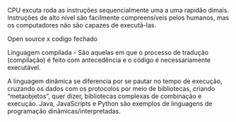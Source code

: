 CPU excuta roda as instruções sequencialmente uma a uma rapidão dimais.
Instruções de alto nível são facilmente compreensíveis pelos humanos, mas os computadores não são capazes de executá-las.

Open source x codigo fechado


Linguagem compilada - São aquelas em que o processo de tradução (compilação) é feito com antecedência e o código é necessariamente executável.

A linguagem dinâmica se diferencia por se pautar no tempo de execução, cruzando os dados com os protocolos por meio de bibliotecas, criando “metaobjetos”, quer dizer, bibliotecas complexas de combinação e execução. Java, JavaScripts e Python são exemplos de linguagens de programação dinâmicas/interpretadas.